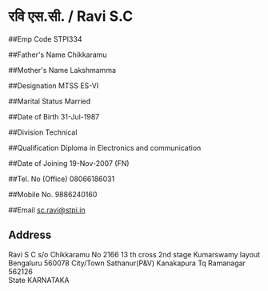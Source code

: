 	 	
# रवि एस.सी. / Ravi S.C 

##Emp Code
STPI334

##Father's Name
Chikkaramu 

##Mother's Name
Lakshmamma 

##Designation
MTSS ES-VI 	

##Marital Status
Married 

##Date of Birth
31-Jul-1987 

##Division
Technical 

##Qualification
Diploma in Electronics and communication

##Date of Joining
19-Nov-2007  (FN)

##Tel. No (Office)
08066186031

##Mobile No.
9886240160

##Email
sc.ravi@stpi.in 

## Address	
Ravi S C s/o Chikkaramu
No 2166 13 th cross 2nd stage Kumarswamy layout Bengaluru 560078
City/Town Sathanur(P&V) Kanakapura Tq Ramanagar 562126	 
State	KARNATAKA 

